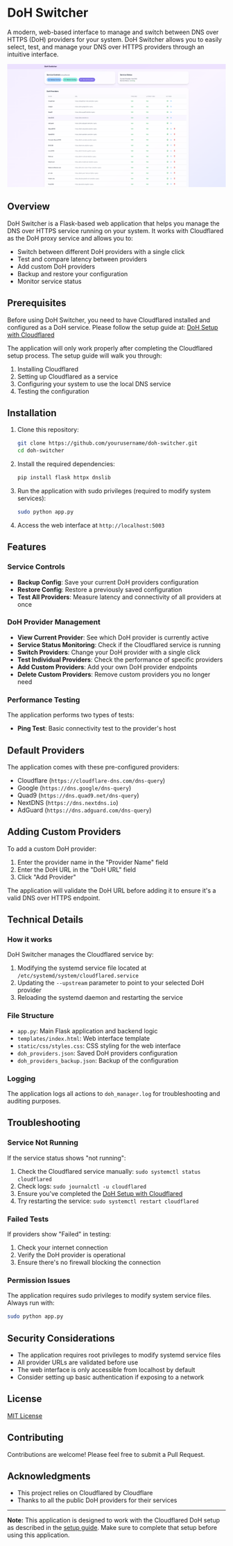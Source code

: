 # DoH Switcher

A modern, web-based interface to manage and switch between DNS over HTTPS (DoH) providers for your system. DoH Switcher allows you to easily select, test, and manage your DNS over HTTPS providers through an intuitive interface.

![DoH Switcher](screenshot.png)

## Overview

DoH Switcher is a Flask-based web application that helps you manage the DNS over HTTPS service running on your system. It works with Cloudflared as the DoH proxy service and allows you to:

- Switch between different DoH providers with a single click
- Test and compare latency between providers
- Add custom DoH providers
- Backup and restore your configuration
- Monitor service status

## Prerequisites

Before using DoH Switcher, you need to have Cloudflared installed and configured as a DoH service. Please follow the setup guide at:
[DoH Setup with Cloudflared](https://gist.github.com/1999AZZAR/d5b9207aaa3302dc7fa9bab1fa4fb80f#file-doh-setup-with-cloudflared-md)

The application will only work properly after completing the Cloudflared setup process. The setup guide will walk you through:

1. Installing Cloudflared
2. Setting up Cloudflared as a service
3. Configuring your system to use the local DNS service
4. Testing the configuration

## Installation

1. Clone this repository:
   ```bash
   git clone https://github.com/yourusername/doh-switcher.git
   cd doh-switcher
   ```

2. Install the required dependencies:
   ```bash
   pip install flask httpx dnslib
   ```

3. Run the application with sudo privileges (required to modify system services):
   ```bash
   sudo python app.py
   ```

4. Access the web interface at `http://localhost:5003`

## Features

### Service Controls

- **Backup Config**: Save your current DoH providers configuration
- **Restore Config**: Restore a previously saved configuration
- **Test All Providers**: Measure latency and connectivity of all providers at once

### DoH Provider Management

- **View Current Provider**: See which DoH provider is currently active
- **Service Status Monitoring**: Check if the Cloudflared service is running
- **Switch Providers**: Change your DoH provider with a single click
- **Test Individual Providers**: Check the performance of specific providers
- **Add Custom Providers**: Add your own DoH provider endpoints
- **Delete Custom Providers**: Remove custom providers you no longer need

### Performance Testing

The application performs two types of tests:

- **Ping Test**: Basic connectivity test to the provider's host

## Default Providers

The application comes with these pre-configured providers:

- Cloudflare (`https://cloudflare-dns.com/dns-query`)
- Google (`https://dns.google/dns-query`)
- Quad9 (`https://dns.quad9.net/dns-query`)
- NextDNS (`https://dns.nextdns.io`)
- AdGuard (`https://dns.adguard.com/dns-query`)

## Adding Custom Providers

To add a custom DoH provider:

1. Enter the provider name in the "Provider Name" field
2. Enter the DoH URL in the "DoH URL" field
3. Click "Add Provider"

The application will validate the DoH URL before adding it to ensure it's a valid DNS over HTTPS endpoint.

## Technical Details

### How it works

DoH Switcher manages the Cloudflared service by:

1. Modifying the systemd service file located at `/etc/systemd/system/cloudflared.service`
2. Updating the `--upstream` parameter to point to your selected DoH provider
3. Reloading the systemd daemon and restarting the service

### File Structure

- `app.py`: Main Flask application and backend logic
- `templates/index.html`: Web interface template
- `static/css/styles.css`: CSS styling for the web interface
- `doh_providers.json`: Saved DoH providers configuration
- `doh_providers_backup.json`: Backup of the configuration

### Logging

The application logs all actions to `doh_manager.log` for troubleshooting and auditing purposes.

## Troubleshooting

### Service Not Running

If the service status shows "not running":

1. Check the Cloudflared service manually: `sudo systemctl status cloudflared`
2. Check logs: `sudo journalctl -u cloudflared`
3. Ensure you've completed the [DoH Setup with Cloudflared](https://gist.github.com/1999AZZAR/d5b9207aaa3302dc7fa9bab1fa4fb80f#file-doh-setup-with-cloudflared-md)
4. Try restarting the service: `sudo systemctl restart cloudflared`

### Failed Tests

If providers show "Failed" in testing:

1. Check your internet connection
2. Verify the DoH provider is operational
3. Ensure there's no firewall blocking the connection

### Permission Issues

The application requires sudo privileges to modify system service files. Always run with:

```bash
sudo python app.py
```

## Security Considerations

- The application requires root privileges to modify systemd service files
- All provider URLs are validated before use
- The web interface is only accessible from localhost by default
- Consider setting up basic authentication if exposing to a network

## License

[MIT License](LICENSE)

## Contributing

Contributions are welcome! Please feel free to submit a Pull Request.

## Acknowledgments

- This project relies on Cloudflared by Cloudflare
- Thanks to all the public DoH providers for their services

---

**Note:** This application is designed to work with the Cloudflared DoH setup as described in the [setup guide](https://gist.github.com/1999AZZAR/d5b9207aaa3302dc7fa9bab1fa4fb80f#file-doh-setup-with-cloudflared-md). Make sure to complete that setup before using this application.
